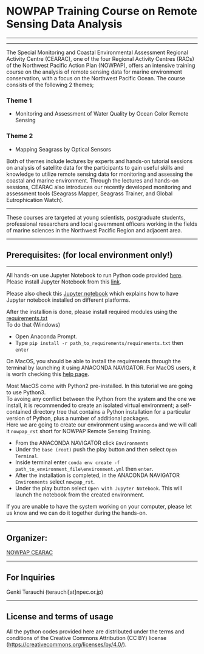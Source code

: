 # NOWPAP Training Course on Remote Sensing Data Analysis
*** 

---
The Special Monitoring and Coastal Environmental Assessment Regional Activity Centre (CEARAC), one of the four Regional Activity Centres (RACs) of the Northwest Pacific Action Plan (NOWPAP), offers an intensive training course on the analysis of remote sensing data for marine environment conservation, with a focus on the Northwest Pacific Ocean. 
The course consists of the following 2 themes;  

### Theme 1 ###
- Monitoring and Assessment of Water Quality by Ocean Color Remote Sensing

### Theme 2 ###
- Mapping Seagrass by Optical Sensors  

Both of themes include lectures by experts and hands-on tutorial sessions on analysis of satellite data for the participants to gain useful skills and knowledge to utilize remote sensing data for monitoring and assessing the coastal and marine environment. 
Through the lectures and hands-on sessions, CEARAC also introduces our recently developed monitoring and assessment tools (Seagrass Mapper, Seagrass Trainer, and Global Eutrophication Watch).

---
These courses are targeted at young scientists, postgraduate students, professional researchers and local government officers working in the fields of marine sciences in the Northwest Pacific Region and adjacent area. 


---
## Prerequisites: (for local environment only!)
---
All hands-on use Jupyter Notebook to run Python code provided [here](https://github.com/npec/NOWPAP_RST#:~:text=Download-,ZIP).   
Please install Jupyter Notebook from this [link](https://www.anaconda.com/products/individual).

Please also check this [Jupyter notebook](https://github.com/npec/NOWPAP_RST/anaconda-install-setup.ipynb) which explains how to have Jupyter notebook installed on different platforms.

After the installion is done, please install required modules using the [requirements.txt](https://github.com/npec/NOWPAP_RST/requirements.txt)   
To do that (Windows)
- Open Anaconda Prompt.
- Type `pip install -r path_to_requirements/requirements.txt` then `enter`

On MacOS, you should be able to install the requirements through the terminal by launching it using ANACONDA NAVIGATOR. 
For MacOS users, it is worth checking this [help page](https://docs.anaconda.com/anaconda/install/mac-os/).

Most MacOS come with Python2 pre-installed. In this tutorial we are going to use Python3.  
To avoing any conflict between the Python from the system and the one we install, it is recommended to create an isolated virtual environment; a self-contained directory tree that contains a Python installation for a particular version of Python, plus a number of additional packages.  
Here we are going to create our environment using `anaconda` and we will call it `nowpap_rst` short for NOWPAP Remote Sensing Training.  
- From the ANACONDA NAVIGATOR click `Environments` 
- Under the `base (root)` push the play button and then select `Open Terminal`.  
- Inside terminal enter `conda env create -f path_to_environment_file\environment.yml` then `enter`.
- After the installation is completed, in the ANACONDA NAVIGATOR `Environments` select `nowpap_rst`.
- Under the play button select `Open with Jupyter Notebook`.
This will launch the notebook from the created environment.

If you are unable to have the system working on your computer, please let us know and we can do it together during the hands-on.

---
## Organizer:

[NOWPAP CEARAC](http://cearac.nowpap.org/)

---
## For Inquiries
Genki Terauchi (terauchi[at]npec.or.jp)

---
## License and terms of usage
All the python codes provided here are distributed under the terms and conditions of the Creative Commons Attribution (CC BY) license (https://creativecommons.org/licenses/by/4.0/).
